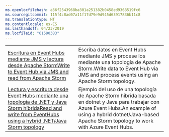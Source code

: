 ```yaml
---
ms.openlocfilehash: a36f2543968ba301a251382b0458ed9363519fc6
ms.sourcegitcommit: 115f4c8ad07a11f17d79e9d945d63917836b11c8
ms.translationtype: HT
ms.contentlocale: es-ES
ms.lasthandoff: 04/23/2019
ms.locfileid: "61590383"
---
```

|  |  |
|---------|---------|
| <span data-ttu-id="d083c-101">[Escritura en Event Hubs mediante JMS y lectura desde Apache Storm][1]</span><span class="sxs-lookup"><span data-stu-id="d083c-101">[Write to Event Hub via JMS and read from Apache Storm][1]</span></span> | <span data-ttu-id="d083c-102">Escriba datos en Event Hubs mediante JMS y procese los mediante una topología de Apache Storm.</span><span class="sxs-lookup"><span data-stu-id="d083c-102">Write data to Event Hub via JMS and process events using an Apache Storm topology.</span></span> 
| <span data-ttu-id="d083c-103">[Lectura y escritura desde Event Hubs mediante una topología de .NET y Java Storm híbrida][2]</span><span class="sxs-lookup"><span data-stu-id="d083c-103">[Read and write from EventHubs using a hybrid .NET/Java Storm topology][2]</span></span> | <span data-ttu-id="d083c-104">Ejemplo del uso de una topología de Apache Storm híbrida basada en dotnet y Java para trabajar con Azure Event Hubs.</span><span class="sxs-lookup"><span data-stu-id="d083c-104">An example of using a hybrid dotnet/Java-based Apache Storm topology to work with Azure Event Hubs.</span></span>

[1]: https://azure.microsoft.com/resources/samples/event-hubs-java-storm-sender-jms-receiver/
[2]: https://azure.microsoft.com/resources/samples/hdinsight-dotnet-java-storm-eventhub/